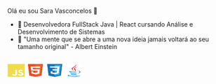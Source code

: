 Olá eu sou Sara Vasconcelos 👋


- 🔭 Desenvolvedora FullStack Java | React cursando Análise e Desenvolvimento de Sistemas
- 🌱 "Uma mente que se abre a uma nova ideia jamais voltará ao seu tamanho original" - Albert Einstein
<div style="display: inline_block"><br>
<img align="center" alt="Sara-Js" height="30" width="40" src="https://raw.githubusercontent.com/devicons/devicon/master/icons/javascript/javascript-plain.svg">
<img align="center" alt="Sara-HTML" height="30" width="40" src="https://raw.githubusercontent.com/devicons/devicon/master/icons/html5/html5-original.svg">
<img align="center" alt="Sara-CSS" height="30" width="40" src="https://raw.githubusercontent.com/devicons/devicon/master/icons/css3/css3-original.svg">
<img align="center" alt="Sara-java" height="30" width="40" src="https://raw.githubusercontent.com/devicons/devicon/master/icons/java/java-original.svg">

